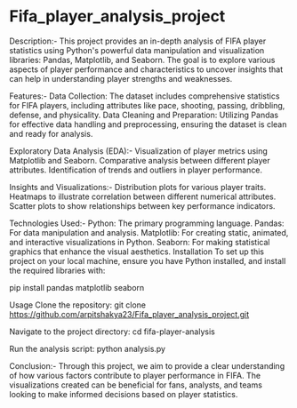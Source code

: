 # Fifa_player_analysis_project

Description:-
This project provides an in-depth analysis of FIFA player statistics using Python's powerful data manipulation and visualization libraries: Pandas, Matplotlib, and Seaborn. 
The goal is to explore various aspects of player performance and characteristics to uncover insights that can help in understanding player strengths and weaknesses.

Features:-
Data Collection: The dataset includes comprehensive statistics for FIFA players, including attributes like pace, shooting, passing, dribbling, defense, and physicality.
Data Cleaning and Preparation: Utilizing Pandas for effective data handling and preprocessing, ensuring the dataset is clean and ready for analysis.

Exploratory Data Analysis (EDA):-
Visualization of player metrics using Matplotlib and Seaborn.
Comparative analysis between different player attributes.
Identification of trends and outliers in player performance.

Insights and Visualizations:-
Distribution plots for various player traits.
Heatmaps to illustrate correlation between different numerical attributes.
Scatter plots to show relationships between key performance indicators.

Technologies Used:-
Python: The primary programming language.
Pandas: For data manipulation and analysis.
Matplotlib: For creating static, animated, and interactive visualizations in Python.
Seaborn: For making statistical graphics that enhance the visual aesthetics.
Installation
To set up this project on your local machine, ensure you have Python installed, and install the required libraries with:

pip install pandas matplotlib seaborn 

Usage
Clone the repository:
git clone https://github.com/arpitshakya23/Fifa_player_analysis_project.git

Navigate to the project directory:
cd fifa-player-analysis  

Run the analysis script:
python analysis.py

Conclusion:-
Through this project, we aim to provide a clear understanding of how various factors contribute to player performance in FIFA. 
The visualizations created can be beneficial for fans, analysts, and teams looking to make informed decisions based on player statistics.
